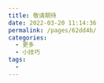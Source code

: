 ```yaml
---
title: 敬请期待
date: 2022-03-20 11:14:36
permalink: /pages/62dd4b/
categories:
  - 更多
  - 小技巧
tags:
  - 
---
```

